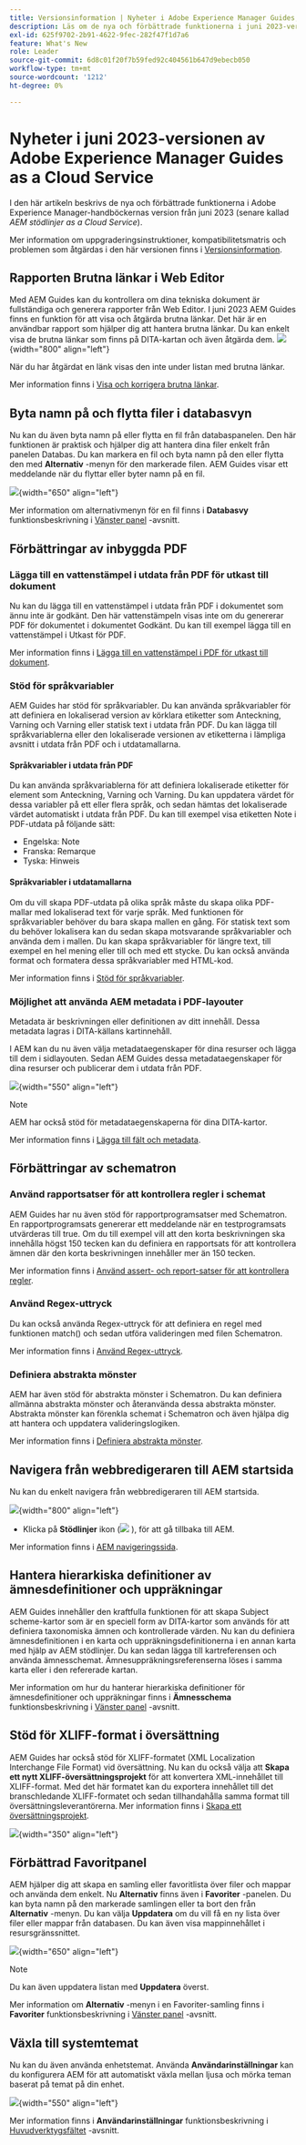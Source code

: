 ```yaml
---
title: Versionsinformation | Nyheter i Adobe Experience Manager Guides, juni 2023-versionen
description: Läs om de nya och förbättrade funktionerna i juni 2023-versionen av Adobe Experience Manager Guides as a Cloud Service
exl-id: 625f9702-2b91-4622-9fec-282f47f1d7a6
feature: What's New
role: Leader
source-git-commit: 6d8c01f20f7b59fed92c404561b647d9ebecb050
workflow-type: tm+mt
source-wordcount: '1212'
ht-degree: 0%

---
```


# Nyheter i juni 2023-versionen av Adobe Experience Manager Guides as a Cloud Service

I den här artikeln beskrivs de nya och förbättrade funktionerna i Adobe Experience Manager-handböckernas version från juni 2023 (senare kallad *AEM stödlinjer as a Cloud Service*).

Mer information om uppgraderingsinstruktioner, kompatibilitetsmatris och problemen som åtgärdas i den här versionen finns i [Versionsinformation](release-notes-2023-6-0.md).

## Rapporten Brutna länkar i Web Editor

Med AEM Guides kan du kontrollera om dina tekniska dokument är fullständiga och generera rapporter från Web Editor. I juni 2023 AEM Guides finns en funktion för att visa och åtgärda brutna länkar. Det här är en användbar rapport som hjälper dig att hantera brutna länkar. Du kan enkelt visa de brutna länkar som finns på DITA-kartan och även åtgärda dem.
![](assets/broken-link-report.png){width="800" align="left"}

När du har åtgärdat en länk visas den inte under listan med brutna länkar.

Mer information finns i [Visa och korrigera brutna länkar](../user-guide/reports-web-editor.md#report-broken-links).

## Byta namn på och flytta filer i databasvyn

Nu kan du även byta namn på eller flytta en fil från databaspanelen. Den här funktionen är praktisk och hjälper dig att hantera dina filer enkelt från panelen Databas. Du kan markera en fil och byta namn på den eller flytta den med **Alternativ** -menyn för den markerade filen. AEM Guides visar ett meddelande när du flyttar eller byter namn på en fil.

![](assets/rename-move-assets.png){width="650" align="left"}

Mer information om alternativmenyn för en fil finns i **Databasvy** funktionsbeskrivning i [Vänster panel](../user-guide/web-editor-features.md#id2051EA0M0HS) -avsnitt.

## Förbättringar av inbyggda PDF

### Lägga till en vattenstämpel i utdata från PDF för utkast till dokument

Nu kan du lägga till en vattenstämpel i utdata från PDF i dokumentet som ännu inte är godkänt. Den här vattenstämpeln visas inte om du genererar PDF för dokumentet i dokumentet Godkänt. Du kan till exempel lägga till en vattenstämpel i Utkast för PDF.

Mer information finns i [Lägga till en vattenstämpel i PDF för utkast till dokument](../native-pdf/use-javascript-content-style.md#watermark-draft-document).

### Stöd för språkvariabler

AEM Guides har stöd för språkvariabler. Du kan använda språkvariabler för att definiera en lokaliserad version av körklara etiketter som Anteckning, Varning och Varning eller statisk text i utdata från PDF.
Du kan lägga till språkvariablerna eller den lokaliserade versionen av etiketterna i lämpliga avsnitt i utdata från PDF och i utdatamallarna.

#### Språkvariabler i utdata från PDF

Du kan använda språkvariablerna för att definiera lokaliserade etiketter för element som Anteckning, Varning och Varning. Du kan uppdatera värdet för dessa variabler på ett eller flera språk, och sedan hämtas det lokaliserade värdet automatiskt i utdata från PDF.
Du kan till exempel visa etiketten Note i PDF-utdata på följande sätt:

* Engelska: Note
* Franska: Remarque
* Tyska: Hinweis

#### Språkvariabler i utdatamallarna

Om du vill skapa PDF-utdata på olika språk måste du skapa olika PDF-mallar med lokaliserad text för varje språk. Med funktionen för språkvariabler behöver du bara skapa mallen en gång. För statisk text som du behöver lokalisera kan du sedan skapa motsvarande språkvariabler och använda dem i mallen.
Du kan skapa språkvariabler för längre text, till exempel en hel mening eller till och med ett stycke. Du kan också använda format och formatera dessa språkvariabler med HTML-kod.

Mer information finns i [Stöd för språkvariabler](../native-pdf/native-pdf-language-variables.md).

### Möjlighet att använda AEM metadata i PDF-layouter

Metadata är beskrivningen eller definitionen av ditt innehåll. Dessa metadata lagras i DITA-källans kartinnehåll.

I AEM kan du nu även välja metadataegenskaper för dina resurser och lägga till dem i sidlayouten. Sedan AEM Guides dessa metadataegenskaper för dina resurser och publicerar dem i utdata från PDF.


![](assets/native-pdf-metadata-asset.png){width="550" align="left"}

>[!NOTE]
>
> AEM har också stöd för metadataegenskaperna för dina DITA-kartor.

Mer information finns i [Lägga till fält och metadata](../native-pdf/design-page-layout.md#add-fields-metadata).


## Förbättringar av schematron

### Använd rapportsatser för att kontrollera regler i schemat

AEM Guides har nu även stöd för rapportprogramsatser med Schematron. En rapportprogramsats genererar ett meddelande när en testprogramsats utvärderas till true. Om du till exempel vill att den korta beskrivningen ska innehålla högst 150 tecken kan du definiera en rapportsats för att kontrollera ämnen där den korta beskrivningen innehåller mer än 150 tecken.

Mer information finns i [Använd assert- och report-satser för att kontrollera regler](../user-guide/support-schematron-file.md#schematron-assert-report).

### Använd Regex-uttryck

Du kan också använda Regex-uttryck för att definiera en regel med funktionen match() och sedan utföra valideringen med filen Schematron.

Mer information finns i [Använd Regex-uttryck](../user-guide/support-schematron-file.md#schematron-assert-report).


### Definiera abstrakta mönster

AEM har även stöd för abstrakta mönster i Schematron. Du kan definiera allmänna abstrakta mönster och återanvända dessa abstrakta mönster. Abstrakta mönster kan förenkla schemat i Schematron och även hjälpa dig att hantera och uppdatera valideringslogiken.


Mer information finns i [Definiera abstrakta mönster](../user-guide/support-schematron-file.md#schematron-abstract-patterns).

## Navigera från webbredigeraren till AEM startsida

Nu kan du enkelt navigera från webbredigeraren till AEM startsida.

![](assets/web-editor-launch-page.png){width="800" align="left"}

* Klicka på **Stödlinjer** ikon (![](assets/aem-guides-icon.png) ), för att gå tillbaka till AEM.


Mer information finns i [AEM navigeringssida](../user-guide/web-editor-launch-editor.md#id2056BG00RZJ).

## Hantera hierarkiska definitioner av ämnesdefinitioner och uppräkningar

AEM Guides innehåller den kraftfulla funktionen för att skapa Subject scheme-kartor som är en speciell form av DITA-kartor som används för att definiera taxonomiska ämnen och kontrollerade värden. Nu kan du definiera ämnesdefinitionen i en karta och uppräkningsdefinitionerna i en annan karta med hjälp av AEM stödlinjer. Du kan sedan lägga till kartreferensen och använda ämnesschemat.
Ämnesuppräkningsreferenserna löses i samma karta eller i den refererade kartan.

Mer information om hur du hanterar hierarkiska definitioner för ämnesdefinitioner och uppräkningar finns i **Ämnesschema** funktionsbeskrivning i [Vänster panel](../user-guide/web-editor-features.md#id2051EA0M0HS) -avsnitt.

## Stöd för XLIFF-format i översättning

AEM Guides har också stöd för XLIFF-formatet (XML Localization Interchange File Format) vid översättning. Nu kan du också välja att **Skapa ett nytt XLIFF-översättningsprojekt** för att konvertera XML-innehållet till XLIFF-format.
Med det här formatet kan du exportera innehållet till det branschledande XLIFF-formatet och sedan tillhandahålla samma format till översättningsleverantörerna. Mer information finns i [Skapa ett översättningsprojekt](../user-guide/translate-documents-web-editor.md#create-translation-project).

![](assets/translation-project-types.png){width="350" align="left"}



## Förbättrad Favoritpanel

AEM hjälper dig att skapa en samling eller favoritlista över filer och mappar och använda dem enkelt. Nu **Alternativ** finns även i **Favoriter** -panelen. Du kan byta namn på den markerade samlingen eller ta bort den från **Alternativ** -menyn. Du kan välja **Uppdatera** om du vill få en ny lista över filer eller mappar från databasen. Du kan även visa mappinnehållet i resursgränssnittet.

![](assets/favorites-options.png){width="650" align="left"}

>[!NOTE]
>
> Du kan även uppdatera listan med **Uppdatera** överst.

Mer information om **Alternativ** -menyn i en Favoriter-samling finns i **Favoriter** funktionsbeskrivning i [Vänster panel](../user-guide/web-editor-features.md#id2051EA0M0HS) -avsnitt.

## Växla till systemtemat

Nu kan du även använda enhetstemat. Använda **Användarinställningar** kan du konfigurera AEM för att automatiskt växla mellan ljusa och mörka teman baserat på temat på din enhet.

![](assets/device-theme-user-preferences.png){width="550" align="left"}

Mer information finns i **Användarinställningar** funktionsbeskrivning i [Huvudverktygsfältet](../user-guide/web-editor-features.md#id2051EA0G05Z) -avsnitt.
